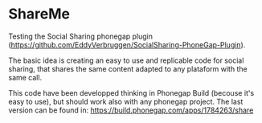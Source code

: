 # ShareMe
Testing the Social Sharing phonegap plugin (https://github.com/EddyVerbruggen/SocialSharing-PhoneGap-Plugin).

The basic idea is creating an easy to use and replicable code for social sharing, that shares the same content adapted to any plataform with the same call.

This code have been developped thinking in Phonegap Build (becouse it's easy to use), but should work also with any phonegap project. The last version can be found in: https://build.phonegap.com/apps/1784263/share
